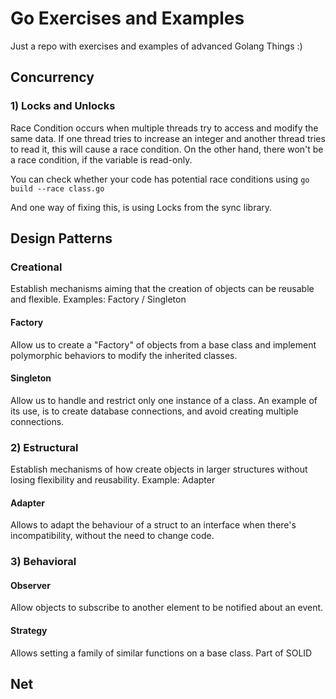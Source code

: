 # Go Exercises and Examples

Just a repo with exercises and examples of advanced Golang Things :)


## Concurrency
 
### 1) Locks and Unlocks
Race Condition occurs when multiple threads try to access and modify the same data. If one thread tries to increase an integer and another thread tries to read it, this will cause a race condition. On the other hand, there won't be a race condition, if the variable is read-only.

You can check whether your code has potential race conditions using 
```go build --race class.go```

And one way of fixing this, is using Locks from the sync library. 


## Design Patterns

### Creational
Establish mechanisms aiming that the creation of objects can be reusable and flexible. Examples: Factory / Singleton

#### Factory
Allow us to create a "Factory" of objects from a base class and implement polymorphic behaviors to modify the inherited classes.
#### Singleton
Allow us to handle and restrict only one instance of a class. An example of its use, is to create database connections, and avoid creating multiple connections.
### 2) Estructural
Establish mechanisms of how create objects in larger structures without losing flexibility and reusability. Example: Adapter

#### Adapter
Allows to adapt the behaviour of a struct to an interface when there's incompatibility, without the need to change code. 
### 3) Behavioral
#### Observer
Allow objects to subscribe to another element to be notified about an event.

#### Strategy
Allows setting a family of similar functions on a base class. Part of SOLID
## Net

